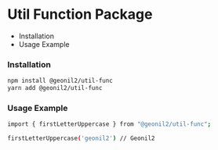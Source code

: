 Util Function Package
===============================
* Installation
* Usage Example

### Installation 
```sh
npm install @geonil2/util-func
yarn add @geonil2/util-func
```


### Usage Example
```sh
import { firstLetterUppercase } from "@geonil2/util-func";

firstLetterUppercase('geonil2') // Geonil2
```
